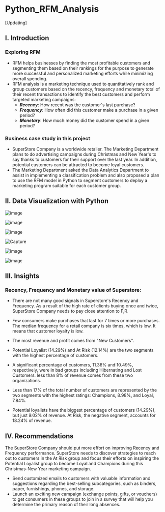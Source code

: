 # Python_RFM_Analysis
[Updating]
## I. Introduction
### Exploring RFM
- RFM helps businesses by finding the most profitable customers and segmenting them based on their rankings for the purpose to generate more successful and personalized marketing efforts while minimizing overall spending.
- RFM analysis is a marketing technique used to quantitatively rank and group customers based on the recency, frequency and monetary total of their recent transactions to identify the best customers and perform targeted marketing campaigns:
  - ***Recency***: How recent was the customer's last purchase?
  - ***Frequency***: How often did this customer make a purchase in a given period?
  - ***Monetary***: How much money did the customer spend in a given period?

### Business case study in this project
- SuperStore Company is a worldwide retailer. The Marketing Department plans to do advertising campaigns during Christmas and New Year's to say thanks to customers for their support over the last year. In addition, potential customers can be attracted to become loyal customers.
- The Marketing Department asked the Data Analytics Department to assist in implementing a classification problem and also proposed a plan to use the RFM model in Python to segment customers to deploy a marketing program suitable for each customer group.

## II. Data Visualization with Python


![image](https://github.com/MinhAnh99/Python_RFM_Analysis/assets/74374068/7b02eae9-fd53-4408-9bde-c184a43ba71f)

![image](https://github.com/MinhAnh99/Python_RFM_Analysis/assets/74374068/5b752bb0-6bcf-4dbe-baaa-f8e2f3936c91)

![image](https://github.com/MinhAnh99/Python_RFM_Analysis/assets/74374068/db511375-b9d7-4cd8-87f1-85479f82d7f3)

![Capture](https://github.com/MinhAnh99/Python_RFM_Analysis/assets/74374068/2d40fcec-669e-4c32-843b-c3003cf0f9c3)

![image](https://github.com/MinhAnh99/Python_RFM_Analysis/assets/74374068/7f9a2357-249a-4eb6-982f-fa687bf60e4c)

![image](https://github.com/MinhAnh99/Python_RFM_Analysis/assets/74374068/13b0e6d9-4233-4741-bf78-7ecb74417de6)


## III. Insights

### Recency, Frequency and Monetary value of Superstore:
- There are not many good signals in Superstore's Recency and Frequency. As a result of the high rate of clients buying once and twice, SuperStore Company needs to pay close attention to F,R.
- Few consumers make purchases that last for 7 times or more purchases. The median frequency for a retail company is six times, which is low. It means that customer loyalty is low.
- The most revenue and profit comes from "New Customers".

- Potential Loyalist (14.29%) and At Risk (12.14%) are the two segments with the highest percentage of customers.
- A significant percentage of customers, 11.38% and 10.49%, respectively, were in bad groups including Hibernating and Lost Customers. less than 8% of revenue comes from these two organizations.
- Less than 17% of the total number of customers are represented by the two segments with the highest ratings: Champions, 8.98%, and Loyal, 7.84%.
- Potential loyalists have the biggest percentage of customers (14.29%), but just 9.02% of revenue. At Risk, the negative segment, accounts for 18.24% of revenue.
## IV. Recommendations
The SuperStore Company should put more effort on improving Recency and Frequency performance.  SuperStore needs to discover strategies to reach out to customers in the At Risk group and focus their efforts on inspiring the Potential Loyalist group to become Loyal and Champions during this Christmas-New Year marketing campaign.
- Send customized emails to customers with valuable information and suggestions regarding the best-selling subcategories, such as binders, paper, furnishings, phones, and storage.
- Launch an exciting new campaign (exchange points, gifts, or vouchers) to get consumers in these groups to join in a survey that will help you determine the primary reason of their long absences.
